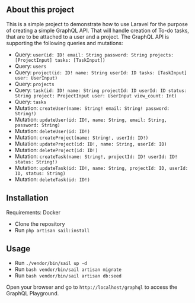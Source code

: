 ## About this project

This is a simple project to demonstrate how to use Laravel for the purpose of creating a simple GraphQL API. That will handle creation of To-do tasks, that are to be attached to a user and a project.
The GraphQL API is supporting the following queries and mutations:

- Query: `user(id: ID! email: String password: String projects: [ProjectInput] tasks: [TaskInput])`
- Query: `users`
- Query: `project(id: ID! name: String userId: ID tasks: [TaskInput] user: UserInput)`
- Query: `projects`
- Query: `task(id: ID! name: String projectId: ID userId: ID status: String project: ProjectInput user: UserInput view_count: Int)`
- Query: `tasks`
- Mutation: `createUser(name: String! email: String! password: String!)`
- Mutation: `updateUser(id: ID!, name: String, email: String, password: String)`
- Mutation: `deleteUser(id: ID!)`
- Mutation: `createProject(name: String!, userId: ID!)`
- Mutation: `updateProject(id: ID!, name: String, userId: ID)`
- Mutation: `deleteProject(id: ID!)`
- Mutation: `createTask(name: String!, projectId: ID! userId: ID! status: String!)`
- Mutation: `updateTask(id: ID!, name: String, projectId: ID, userId: ID, status: String)`
- Mutation: `deleteTask(id: ID!)`

## Installation

Requirements: Docker

- Clone the repository
- Run `php artisan sail:install`

## Usage

- Run `./vendor/bin/sail up -d`
- Run `bash vendor/bin/sail artisan migrate`
- Run `bash vendor/bin/sail artisan db:seed`

Open your browser and go to `http://localhost/graphql` to access the GraphQL Playground.
